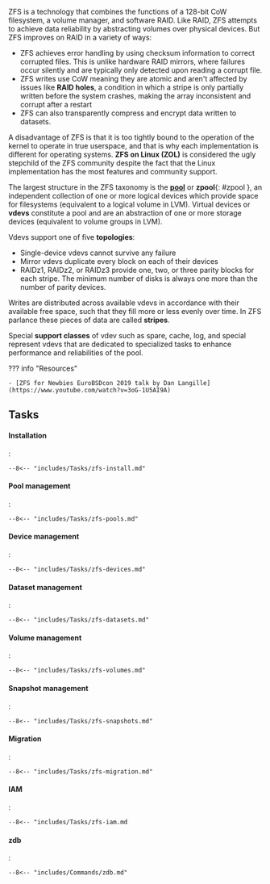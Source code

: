 ZFS is a technology that combines the functions of a 128-bit CoW filesystem, a volume manager, and software RAID.
Like RAID, ZFS attempts to achieve data reliability by abstracting volumes over physical devices. 
But ZFS improves on RAID in a variety of ways:

- ZFS achieves error handling by using checksum information to correct corrupted files.
This is unlike hardware RAID mirrors, where failures occur silently and are typically only detected upon reading a corrupt file.
- ZFS writes use CoW meaning they are atomic and aren't affected by issues like **RAID holes**, a condition in which a stripe is only partially written before the system crashes, making the array inconsistent and corrupt after a restart
- ZFS can also transparently compress and encrypt data written to datasets.

A disadvantage of ZFS is that it is too tightly bound to the operation of the kernel to operate in true userspace, and that is why each implementation is different for operating systems.
**ZFS on Linux (ZOL)** is considered the ugly stepchild of the ZFS community despite the fact that the Linux implementation has the most features and community support.

The largest structure in the ZFS taxonomy is the [**pool**](https://docs.oracle.com/cd/E36784_01/html/E36835/ftyue.html#pool) or **zpool**{: #zpool }, an independent collection of one or more logical devices which provide space for filesystems (equivalent to a logical volume in LVM).
Virtual devices or **vdevs** constitute a pool and are an abstraction of one or more storage devices (equivalent to volume groups in LVM).

Vdevs support one of five **topologies**:

- Single-device vdevs cannot survive any failure
- Mirror vdevs duplicate every block on each of their devices
- RAIDz1, RAIDz2, or RAIDz3 provide one, two, or three parity blocks for each stripe. The minimum number of disks is always one more than the number of parity devices.

Writes are distributed across available vdevs in accordance with their available free space, such that they fill more or less evenly over time.
In ZFS parlance these pieces of data are called **stripes**.

Special **support classes** of vdev such as spare, cache, log, and special represent vdevs that are dedicated to specialized tasks to enhance performance and reliabilities of the pool.

??? info "Resources"

    - [ZFS for Newbies EuroBSDcon 2019 talk by Dan Langille](https://www.youtube.com/watch?v=3oG-1U5AI9A)

## Tasks

#### Installation
:   

    --8<-- "includes/Tasks/zfs-install.md"

#### Pool management
:   

    --8<-- "includes/Tasks/zfs-pools.md"

#### Device management
:   

    --8<-- "includes/Tasks/zfs-devices.md"

#### Dataset management
:   

    --8<-- "includes/Tasks/zfs-datasets.md"

#### Volume management
:   

    --8<-- "includes/Tasks/zfs-volumes.md"

#### Snapshot management
:   

    --8<-- "includes/Tasks/zfs-snapshots.md"

#### Migration
:   

    --8<-- "includes/Tasks/zfs-migration.md"

#### IAM
:   

    --8<-- "includes/Tasks/zfs-iam.md

#### zdb
:   

    --8<-- "includes/Commands/zdb.md"